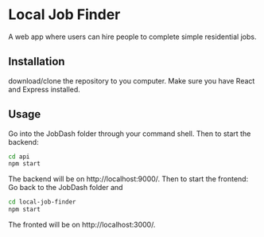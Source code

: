 # Local Job Finder
A web app where users can hire people to complete simple residential jobs.
## Installation
download/clone the repository to you computer.
Make sure you have React and Express installed.

## Usage

Go into the JobDash folder through your command shell.
Then to start the backend:
```bash
cd api
npm start
```
The backend will be on http://localhost:9000/.
Then to start the frontend:
Go back to the JobDash folder and
```bash
cd local-job-finder
npm start
```
The fronted will be on http://localhost:3000/.
